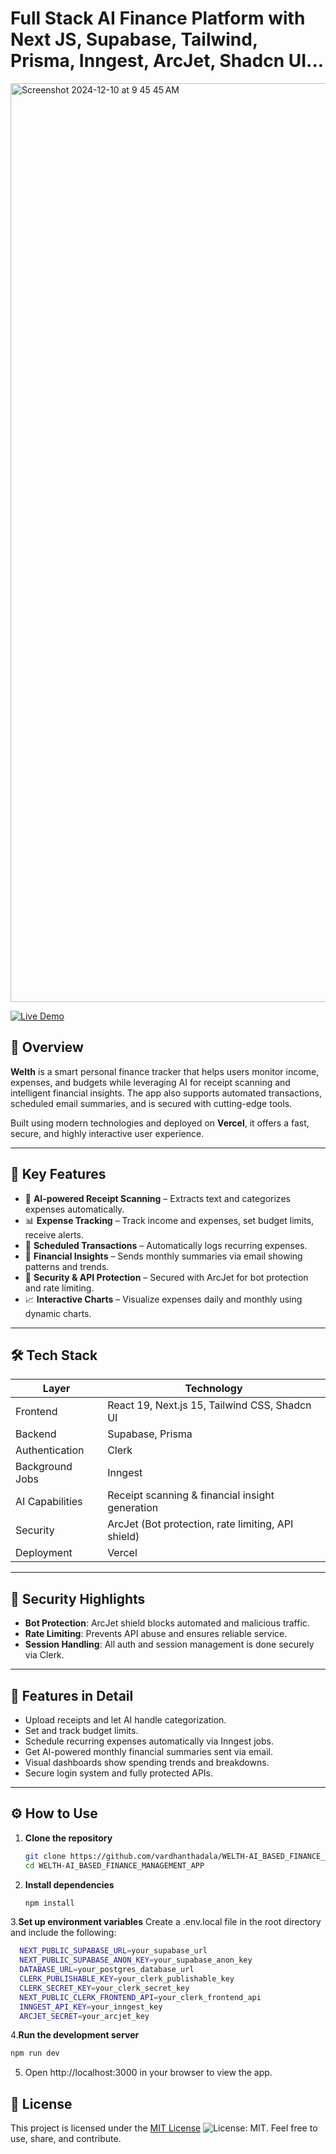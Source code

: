 # Full Stack AI Finance Platform with Next JS, Supabase, Tailwind, Prisma, Inngest, ArcJet, Shadcn UI... 
<img width="1470" alt="Screenshot 2024-12-10 at 9 45 45 AM" src="https://github.com/user-attachments/assets/1bc50b85-b421-4122-8ba4-ae68b2b61432">

[![Live Demo](https://img.shields.io/badge/Live-Demo-brightgreen?style=flat-square)](https://welth-red.vercel.app/)

## 📌 Overview

**Welth** is a smart personal finance tracker that helps users monitor income, expenses, and budgets while leveraging AI for receipt scanning and intelligent financial insights. The app also supports automated transactions, scheduled email summaries, and is secured with cutting-edge tools.

Built using modern technologies and deployed on **Vercel**, it offers a fast, secure, and highly interactive user experience.

---

## 🚀 Key Features

- 🤖 **AI-powered Receipt Scanning** – Extracts text and categorizes expenses automatically.
- 📊 **Expense Tracking** – Track income and expenses, set budget limits, receive alerts.
- 📅 **Scheduled Transactions** – Automatically logs recurring expenses.
- 🧠 **Financial Insights** – Sends monthly summaries via email showing patterns and trends.
- 🔐 **Security & API Protection** – Secured with ArcJet for bot protection and rate limiting.
- 📈 **Interactive Charts** – Visualize expenses daily and monthly using dynamic charts.

---

## 🛠️ Tech Stack

| Layer              | Technology                                         |
|-------------------|----------------------------------------------------|
| Frontend          | React 19, Next.js 15, Tailwind CSS, Shadcn UI      |
| Backend           | Supabase, Prisma                                   |
| Authentication    | Clerk                                              |
| Background Jobs   | Inngest                                            |
| AI Capabilities   | Receipt scanning & financial insight generation    |
| Security          | ArcJet (Bot protection, rate limiting, API shield) |
| Deployment        | Vercel                                             |

---

## 🔐 Security Highlights

- **Bot Protection**: ArcJet shield blocks automated and malicious traffic.
- **Rate Limiting**: Prevents API abuse and ensures reliable service.
- **Session Handling**: All auth and session management is done securely via Clerk.

---

## 🧾 Features in Detail

- Upload receipts and let AI handle categorization.
- Set and track budget limits.
- Schedule recurring expenses automatically via Inngest jobs.
- Get AI-powered monthly financial summaries sent via email.
- Visual dashboards show spending trends and breakdowns.
- Secure login system and fully protected APIs.

---

## ⚙️ How to Use

1. **Clone the repository**
   ```bash
   git clone https://github.com/vardhanthadala/WELTH-AI_BASED_FINANCE_MANAGEMENT_APP.git
   cd WELTH-AI_BASED_FINANCE_MANAGEMENT_APP
   ```

2. **Install dependencies**
   ```bash
   npm install
   ```


 3.**Set up environment variables**
  Create a .env.local file in the root directory and include the following:
 ```bash
   NEXT_PUBLIC_SUPABASE_URL=your_supabase_url
   NEXT_PUBLIC_SUPABASE_ANON_KEY=your_supabase_anon_key
   DATABASE_URL=your_postgres_database_url
   CLERK_PUBLISHABLE_KEY=your_clerk_publishable_key
   CLERK_SECRET_KEY=your_clerk_secret_key
   NEXT_PUBLIC_CLERK_FRONTEND_API=your_clerk_frontend_api
   INNGEST_API_KEY=your_inngest_key
   ARCJET_SECRET=your_arcjet_key
   ```


4.**Run the development server**
   ```bash
  npm run dev
   ```


5. Open http://localhost:3000  in your browser to view the app.


## 📄 License

This project is licensed under the [MIT License](./LICENSE) ![License: MIT](https://img.shields.io/badge/License-MIT-yellow.svg). Feel free to use, share, and contribute.

